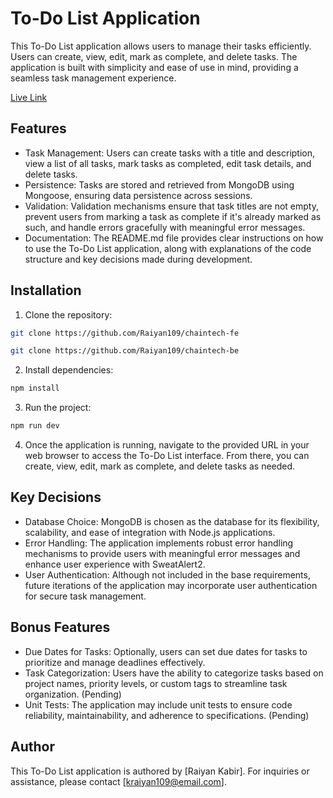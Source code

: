 # To-Do List Application

This To-Do List application allows users to manage their tasks efficiently. Users can create, view, edit, mark as complete, and delete tasks. The application is built with simplicity and ease of use in mind, providing a seamless task management experience.

[Live Link](https://mellow-paprenjak-a90c80.netlify.app/)

## Features
- Task Management: Users can create tasks with a title and description, view a list of all tasks, mark tasks as completed, edit task details, and delete tasks.
- Persistence: Tasks are stored and retrieved from MongoDB using Mongoose, ensuring data persistence across sessions.
- Validation: Validation mechanisms ensure that task titles are not empty, prevent users from marking a task as complete if it's already marked as such, and handle errors gracefully with meaningful error messages.
- Documentation: The README.md file provides clear instructions on how to use the To-Do List application, along with explanations of the code structure and key decisions made during development.

## Installation
1. Clone the repository:

```bash
git clone https://github.com/Raiyan109/chaintech-fe 
```
```bash
git clone https://github.com/Raiyan109/chaintech-be 
```

2. Install dependencies:
```bash
npm install
```

3. Run the project:
```bash
npm run dev
```

4. Once the application is running, navigate to the provided URL in your web browser to access the To-Do List interface. From there, you can create, view, edit, mark as complete, and delete tasks as needed.

## Key Decisions

- Database Choice: MongoDB is chosen as the database for its flexibility, scalability, and ease of integration with Node.js applications.
- Error Handling: The application implements robust error handling mechanisms to provide users with meaningful error messages and enhance user experience with SweatAlert2.
- User Authentication: Although not included in the base requirements, future iterations of the application may incorporate user authentication for secure task management.

## Bonus Features
- Due Dates for Tasks: Optionally, users can set due dates for tasks to prioritize and manage deadlines effectively.
- Task Categorization: Users have the ability to categorize tasks based on project names, priority levels, or custom tags to streamline task organization. (Pending)
- Unit Tests: The application may include unit tests to ensure code reliability, maintainability, and adherence to specifications. (Pending)

## Author

This To-Do List application is authored by [Raiyan Kabir]. For inquiries or assistance, please contact [kraiyan109@email.com].